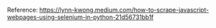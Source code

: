 Reference: https://lynn-kwong.medium.com/how-to-scrape-javascript-webpages-using-selenium-in-python-21d56731bb1f

